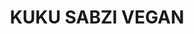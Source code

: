---
title: KUKU SABZI VEGAN
draft: false
layout: recettes
type: plat
categories:
  - Plat chaud
auteur: Auré
regime:
  - vegan
  - sans-gluten
region: Iran
cuisson: Oui
temperature: Chaud
plate: 25
check: Non
checkAlwaysOk: false
ingredients:
  legumes:
    - title: Salade
      quantite: 250
      unit: grammes
    - title: Epinard
      quantite: 250
      unit: grammes
    - title: Cébette - Ciboule - Cive - Oignon vert
      quantite: 600
      unit: grammes
    - title: Poireau
      quantite: 600
      unit: grammes
    - title: Ail
      quantite: 1
      unit: tête·s
  epices:
    - title: Poivre
      quantite: 12
      unit: grammes
    - title: Sel
      quantite: 12
      unit: grammes
    - title: Sumac
      quantite: 12
      unit: grammes
    - title: Curcuma moulu
      quantite: 12
      unit: grammes
    - title: Aneth aromatique
      quantite: 125
      unit: grammes
    - title: Persil frais
      quantite: 800
      unit: grammes
  lof:
    - title: Crème soja
      quantite: 300
      unit: ml
    - title: Farine de pois chiche
      quantite: 1
      unit: Kg
    - title: huile d'olive
      quantite: 150
      unit: ml
  sec:
    - title: Graines de lin
      quantite: 100
      unit: grammes
      commentaire: moulues
  autres:
    - title: Eau
      quantite: 1
      unit: litre
    - title: Eau
      quantite: 400
      unit: ml
      commentaire: avec le lin
preparation: >-
  Pour préparer un kuku sabzi, commencer par laver délicatement les herbes puis
  émincer tout.  Le hachis ne doit pas ressembler à une purée d’herbes.


  Peler et passer les gousses d'ail au presse-ail.


  Préparer les œufs de lin en mixant le lin avec l'eau.


  Verser la farine, le curcuma, le sumac dans un saladier et mélanger. Incorporer 

  les œufs de lin, la crème de soja, l’oignon et toute la verdure. Saler, poivrer, mélanger 

  soigneusement tout en incorporant l’eau petit à petit.


  Verser dans le plat préalablement sulfurisé. Enfourner 45 minutes en vérifiant de temps en temps.
publishDate: 2025-05-30T20:10:00.000Z
uuid: 9yunl3t9
titleslug: kuku-sabzi-vegan_9yunl3t9
---